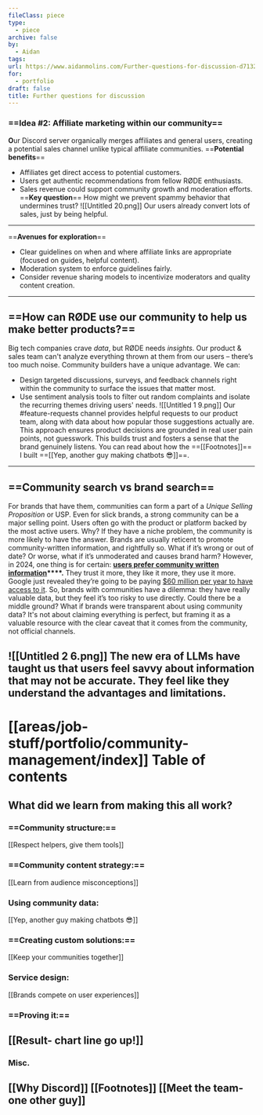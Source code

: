 ```yaml
---
fileClass: piece
type:
  - piece
archive: false
by:
  - Aidan
tags: 
url: https://www.aidanmolins.com/Further-questions-for-discussion-d71327fc9b0c419d9d7d54f3940c7ff7
for:
  - portfolio
draft: false
title: Further questions for discussion
---
```

  
### ==Idea \#2: Affiliate marketing within our community==
**O**ur Discord server organically merges affiliates and general users, creating a potential sales channel unlike typical affiliate communities.
==**Potential benefits**==
- Affiliates get direct access to potential customers.
- Users get authentic recommendations from fellow RØDE enthusiasts.
- Sales revenue could support community growth and moderation efforts.
==**Key question**==
How might we prevent spammy behavior that undermines trust?
![[Untitled 20.png]]
Our users already convert lots of sales, just by being helpful.
---
  
==**Avenues for exploration**==
- Clear guidelines on when and where affiliate links are appropriate (focused on guides, helpful content).
- Moderation system to enforce guidelines fairly.
- Consider revenue sharing models to incentivize moderators and quality content creation.
---
  
## ==How can RØDE use our community to help us make better products?==
Big tech companies crave _data_, but RØDE needs _insights_. Our product & sales team can't analyze everything thrown at them from our users – there’s too much noise.
Community builders have a unique advantage. We can:
- Design targeted discussions, surveys, and feedback channels right within the community to surface the issues that matter most.
- Use sentiment analysis tools to filter out random complaints and isolate the recurring themes driving users' needs.
![[Untitled 1 9.png]]
Our \#feature-requests channel provides helpful requests to our product team, along with data about how popular those suggestions actually are.
This approach ensures product decisions are grounded in real user pain points, not guesswork. This builds trust and fosters a sense that the brand genuinely listens.
You can read about how the ==[[Footnotes]]== I built ==[[Yep, another guy making chatbots 😎]]==.
---
  
## ==Community search vs brand search==
For brands that have them, communities can form a part of a _Unique Selling Proposition_ or USP. Even for slick brands, a strong community can be a major selling point. Users often go with the product or platform backed by the most active users. Why? If they have a niche problem, the community is more likely to have the answer.
Brands are usually reticent to promote community-written information, and rightfully so. What if it’s wrong or out of date? Or worse, what if it’s unmoderated and causes brand harm?
However, in 2024, one thing is for certain: **[users prefer community written information](https://weirdmarketingtales.com/why-people-are-adding-reddit-to-their-google-searches/)****.** They trust it more, they like it more, they use it more. Google just revealed they’re going to be paying [$60 million per year to have access to it](https://www.reuters.com/technology/reddit-ai-content-licensing-deal-with-google-sources-say-2024-02-22/).
So, brands with communities have a dilemma: they have really valuable data, but they feel it’s too risky to use directly. Could there be a middle ground?
What if brands were transparent about using community data? It's not about claiming everything is perfect, but framing it as a valuable resource with the clear caveat that it comes from the community, not official channels.
  
![[Untitled 2 6.png]]
The new era of LLMs have taught us that users feel savvy about information that may not be accurate. They feel like they understand the advantages and limitations.
---
# [[areas/job-stuff/portfolio/community-management/index]] Table of contents
## **What did we learn from making this all work?**
### ==Community structure:==
[[Respect helpers, give them tools]]
### ==Community content strategy:==
[[Learn from audience misconceptions]]
### Using community data:
[[Yep, another guy making chatbots 😎]]
### ==Creating custom solutions:==
[[Keep your communities together]]
### Service design:
[[Brands compete on user experiences]]
### ==Proving it:==
[[Result- chart line go up!]]
---
### Misc.
[[Why Discord]]
[[Footnotes]]
[[Meet the team- one other guy]]
---